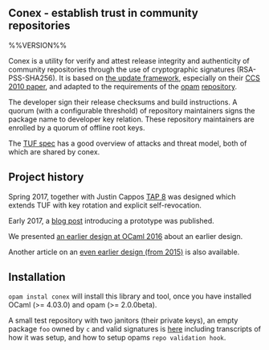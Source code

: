 ## Conex - establish trust in community repositories

%%VERSION%%

Conex is a utility for verify and attest release integrity and authenticity of community repositories through the use of cryptographic signatures (RSA-PSS-SHA256). It is based on [the update framework](https://theupdateframework.github.io/), especially on their [CCS 2010
paper](https://isis.poly.edu/~jcappos/papers/samuel_tuf_ccs_2010.pdf), and
adapted to the requirements of the [opam](https://ocaml.opam.org) [repository](https://github.com/ocaml/opam-repository).

The developer sign their release checksums and build instructions.  A quorum (with a configurable threshold) of repository maintainers signs the package name to developer key relation.  These repository maintainers are enrolled by a quorum of offline root keys.

The [TUF spec](https://github.com/theupdateframework/specification/blob/master/tuf-spec.md)
has a good overview of attacks and threat model, both of which are shared by conex.

## Project history

Spring 2017, together with Justin Cappos [TAP 8](https://github.com/theupdateframework/taps/blob/master/tap8.md) was designed which extends TUF with key rotation and explicit self-revocation.

Early 2017, a [blog post](https://hannes.nqsb.io/Posts/Conex) introducing a prototype was published.

We presented [an earlier design at OCaml
2016](https://github.com/hannesm/conex-paper/raw/master/paper.pdf) about an
earlier design.

Another article on an [even earlier design (from
2015)](http://opam.ocaml.org/blog/Signing-the-opam-repository/) is also
available.

## Installation

`opam instal conex` will install this library and tool,
once you have installed OCaml (>= 4.03.0) and opam (>= 2.0.0beta).

A small test repository with two janitors (their private keys), an empty package
`foo` owned by `c` and valid signatures is
[here](https://github.com/hannesm/testrepo) including transcripts of how it was
setup, and how to setup opams `repo validation hook`.
